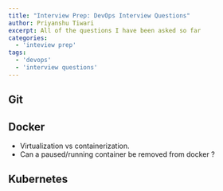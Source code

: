 ```yaml
---
title: "Interview Prep: DevOps Interview Questions"
author: Priyanshu Tiwari
excerpt: All of the questions I have been asked so far
categories:
  - 'inteview prep'
tags:
  - 'devops'
  - 'interview questions'
---
```


## Git

## Docker 

- Virtualization vs containerization.
- Can a paused/running container be removed from docker ?

## Kubernetes